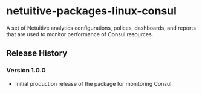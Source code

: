# netuitive-packages-linux-consul

A set of Netuitive analytics configurations, polices, dashboards, and reports that are used to monitor performance of Consul resources.

## Release History

### Version 1.0.0

* Initial production release of the package for monitoring Consul.

